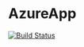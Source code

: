 # AzureApp

[![Build Status](https://dev.azure.com/albinhalitaj/AzureAppDemo/_apis/build/status/albinhalitaj.AzureApp?branchName=main)](https://dev.azure.com/albinhalitaj/AzureAppDemo/_build/latest?definitionId=3&branchName=main)
